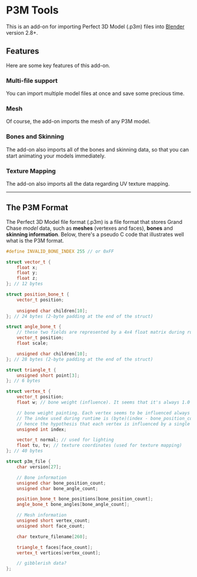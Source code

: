 # P3M Tools
This is an add-on for importing Perfect 3D Model (.p3m) files into [Blender](https://www.blender.org/) version 2.8+.

## **Features**
Here are some key features of this add-on.

### Multi-file support
You can import multiple model files at once and save some precious time.

### Mesh
Of course, the add-on imports the mesh of any P3M model.

### Bones and Skinning
The add-on also imports all of the bones and skinning data, so that you can start animating your models immediately.

### Texture Mapping
The add-on also imports all the data regarding UV texture mapping.

----
## **The P3M Format**

The Perfect 3D Model file format (.p3m) is a file format that stores Grand Chase _model_ data, such as **meshes** (vertexes and faces), **bones** and **skinning information**. Below, there's a pseudo C code that illustrates well what is the P3M format. 

```cpp
#define INVALID_BONE_INDEX 255 // or 0xFF

struct vector_t {
    float x;
    float y;
    float z;
}; // 12 bytes

struct position_bone_t {
    vector_t position;
    
    unsigned char children[10];
}; // 24 bytes (2-byte padding at the end of the struct)

struct angle_bone_t {
    // these two fields are represented by a 4x4 float matrix during runtime
    vector_t position;
    float scale;

    unsigned char children[10];
}; // 28 bytes (2-byte padding at the end of the struct)

struct triangle_t {
    unsigned short point[3];
}; // 6 bytes

struct vertex_t {
    vector_t position;
    float w; // bone weight (influence). It seems that it's always 1.0

    // bone weight painting. Each vertex seems to be influenced always by a single bone.
    // The index used during runtime is (byte)(index - bone_position_count) repeated 4 times, 
    // hence the hypothesis that each vertex is influenced by a single bone.
    unsigned int index; 

    vector_t normal; // used for lighting
    float tu, tv; // texture coordinates (used for texture mapping)
}; // 40 bytes

struct p3m_file {
    char version[27];

    // Bone information
    unsigned char bone_position_count;
    unsigned char bone_angle_count;

    position_bone_t bone_positions[bone_position_count];
    angle_bone_t bone_angles[bone_angle_count];

    // Mesh information
    unsigned short vertex_count;
    unsigned short face_count;

    char texture_filename[260];

    triangle_t faces[face_count];
    vertex_t vertices[vertex_count];

    // gibblerish data?
};
```
